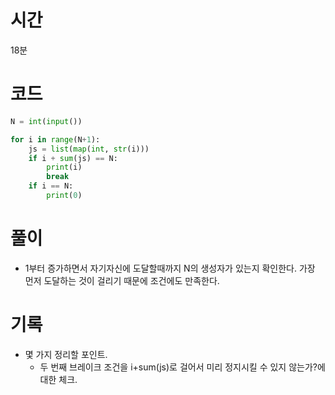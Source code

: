 # 시간
18분
# 코드
```python
N = int(input())

for i in range(N+1):
    js = list(map(int, str(i)))
    if i + sum(js) == N:
        print(i)
        break
    if i == N:
        print(0)
```
# 풀이
- 1부터 증가하면서 자기자신에 도달할때까지 N의 생성자가 있는지 확인한다. 가장 먼저 도달하는 것이 걸리기 때문에 조건에도 만족한다.  

# 기록 
- 몇 가지 정리할 포인트.
  - 두 번째 브레이크 조건을 i+sum(js)로 걸어서 미리 정지시킬 수 있지 않는가?에 대한 체크.
  
